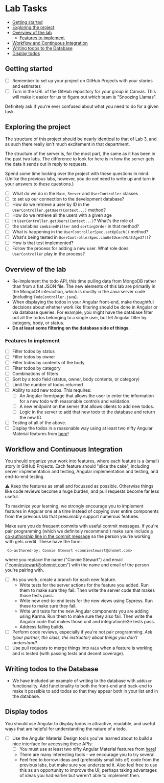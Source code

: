 # Lab Tasks <!-- omit in toc -->

- [Getting started](#getting-started)
- [Exploring the project](#exploring-the-project)
- [Overview of the lab](#overview-of-the-lab)
  - [Features to implement](#features-to-implement)
- [Workflow and Continuous Integration](#workflow-and-continuous-integration)
- [Writing todos to the Database](#writing-todos-to-the-database)
- [Display todos](#display-todos)

## Getting started

- [ ] Remember to set up your project on GitHub Projects with your stories and estimates
- [ ] Turn in the URL of the GitHub repository for your group in Canvas. This will make it easier for us to figure out which team is "Snoozing Llamas".

Definitely ask if you're ever confused about what you need to do for a given task.

## Exploring the project

The structure of this project should be nearly identical to that of Lab 3, and as such there really isn't much excitement in that department.

The structure of the server is, for the most part, the same as it has been in the past two labs. The difference to look for here is in how the server gets the data it sends out in reply to requests.

Spend some time looking over the project with these questions in mind. (Unlike the previous labs, however, you do _not_ need to write up and turn in your answers to these questions.)

- [ ] What do we do in the `Main`, `Server` and `UserController` classes
- [ ] to set up our connection to the development database?
- [ ] How do we retrieve a user by ID in the `UserController.getUser(Context...)` method?
- [ ] How do we retrieve all the users with a given age
- [ ] in `UserController.getUsers(Context...)`? What's the role of
- [ ] the variables `combinedFilter` and `sortingOrder` in that method?
- [ ] What is happening in the `UserControllerSpec.setUpEach()` method?
- [ ] What's being tested in `UserControllerSpec.canGetUsersWithAge37()`?
- [ ] How is that test implemented?
- [ ] Follow the process for adding a new user. What role does `UserController` play in the process?

## Overview of the lab

- Re-implement the todo API, this time pulling data from MongoDB rather than from a flat JSON file. The new elements of this lab are primarily in the MongoDB interaction, which is mostly in the Java server code (including `TodoController.java`).
- When displaying the todos in your Angular front-end, make thoughtful decisions about whether work like filtering
  should be done in Angular or via database queries. For example, you
  might have the database filter out all the todos belonging to a
  single user, but let Angular filter by category, body, or status.
- **Do at least some filtering on the database side of things.**

### Features to implement

- [ ] Filter todos by status
- [ ] Filter todos by owner
- [ ] Filter todos by contents of the body
- [ ] Filter todos by category
- [ ] Combinations of filters
- [ ] Sort by a todo field (status, owner, body contents, or category)
- [ ] Limit the number of todos returned
- [ ] Ability to add new todos. This requires:
  - [ ] An Angular form/page that allows the user to enter the information for a new todo with reasonable controls and validation.
  - [ ] A new endpoint on the server that allows clients to add new todos.
  - [ ] Logic in the server to add that new todo to the database and return the new ID.
- [ ] Testing of all of the above.
- [ ] Display the todos in a reasonable way using at least two nifty Angular Material features from [here](https://material.angular.io/components/categories)!

## Workflow and Continuous Integration

You should organize your work into features, where each feature is a (small) story in GitHub Projects. Each feature should "slice the cake", including server implementation and testing, Angular implementation and testing, and end-to-end testing.

:warning: Keep the features as small and focussed as
possible. Otherwise things like code reviews become a huge burden,
and pull requests become far less useful.

To maximize your learning, we strongly encourage you to implement features in Angular one at a time instead of copying over
entire components from the previous lab that presumably support numerous features.

Make sure you do frequent commits with useful commit messages.
If you're pair programming (which we definitely recommend!) make
sure include [a co-authorship line in the commit message](https://docs.github.com/en/github/committing-changes-to-your-project/creating-a-commit-with-multiple-authors) so the
person you're working with gets credit. These have the form:

```text
 Co-authored-by: Connie Stewart <conniestewart@ohmnet.com>
```

where you replace the name ("Connie Stewart") and email
("conniestewart@ohmnet.com") with the name and email of the
person you're pairing with.

- [ ] As you work, create a branch for each new feature.
  - Write tests for the server actions for the feature you added. Run
    them to make sure they fail. Then write the server code that
    makes those tests pass.
  - Write new end-to-end tests for the new views
    using Cypress. Run these to make sure they fail.
  - Write unit tests for the new Angular components you are adding
    using Karma. Run them to make sure they also fail. Then write the
    Angular code that makes those unit and integration/e2e tests pass.
  - Address failing builds.
- [ ] Perform code reviews, especially if you're not pair programming.
  _Ask (your partner, the class, the instructor) about things you don't understand!_
- [ ] Use pull requests to
  merge things into `main` when a feature is working
  and is tested (with passing tests and decent coverage).

## Writing todos to the Database

- We have included an example of writing to the database with `addUser` functionality. Add
  functionality to both the front-end and back-end to make it possible to add todos so that
  they appear both in your list and in the database.

## Display todos

You should use Angular to display todos in attractive, readable, and useful ways that are helpful for understanding the nature of a todo.

- [ ] Use the Angular Material Design tools you've learned about to build a nice interface for
  accessing these APIs:
  - [ ] You must use at least two nifty Angular Material features from [here](https://material.angular.io/components/categories)!
  - There are many interesting tools - we encourage you to try several.
  - Feel free to borrow ideas and (preferably small bits of) code from the previous labs, but make
    sure you understand it. Also feel free to use this as an opportunity to improve the UI, perhaps
    taking advantages of ideas you had earlier but weren't able to implement then.
